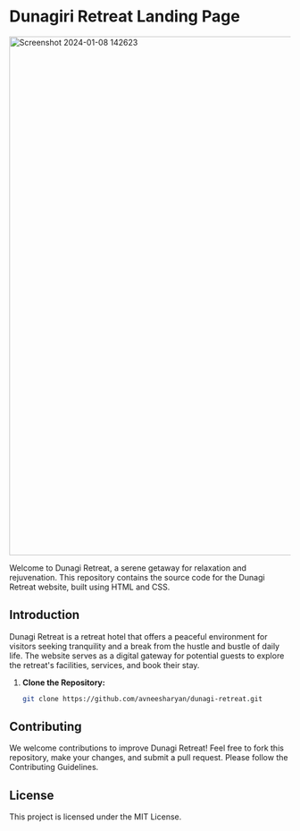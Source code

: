 # Dunagiri Retreat Landing Page
<img width="928" alt="Screenshot 2024-01-08 142623" src="https://github.com/avneesharyan/dunagiri-retreat1/assets/74128020/f8cc8b84-9bbc-420c-bb5d-6dc0fe4f7017">

Welcome to Dunagi Retreat, a serene getaway for relaxation and rejuvenation. This repository contains the source code for the Dunagi Retreat website, built using HTML and CSS.


## Introduction

Dunagi Retreat is a retreat hotel that offers a peaceful environment for visitors seeking tranquility and a break from the hustle and bustle of daily life. The website serves as a digital gateway for potential guests to explore the retreat's facilities, services, and book their stay.


1. **Clone the Repository:**
   ```bash
   git clone https://github.com/avneesharyan/dunagi-retreat.git

 ## Contributing
We welcome contributions to improve Dunagi Retreat! Feel free to fork this repository, make your changes, and submit a pull request. Please follow the Contributing Guidelines.

## License
This project is licensed under the MIT License.

